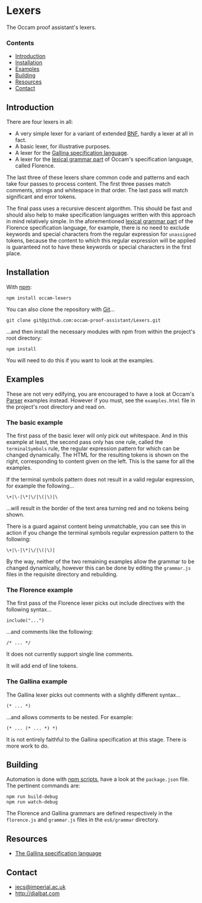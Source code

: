 # Lexers

The Occam proof assistant's lexers.

### Contents

- [Introduction](#introduction)
- [Installation](#installation)
- [Examples](#examples)
- [Building](#building)
- [Resources](#resources)
- [Contact](#contact)

## Introduction

There are four lexers in all:

* A very simple lexer for a variant of extended [BNF](https://en.wikipedia.org/wiki/Backus%E2%80%93Naur_form), hardly a lexer at all in fact.
* A basic lexer, for illustrative purposes.
* A lexer for the [Gallina specification language](https://coq.inria.fr/refman/Reference-Manual003.html).
* A lexer for the [lexical grammar part](https://raw.githubusercontent.com/occam-proof-assistant/Lexers/master/es6/florence/grammar.js) of Occam's specification language, called Florence.

The last three of these lexers share common code and patterns and each take four passes to process content. The first three passes match comments, strings and whitespace in that order. The last pass will match  significant and error tokens.

The final pass uses a recursive descent algorithm. This should be fast and should also help to make specification languages written with this approach in mind relatively simple. In the aforementioned [lexical grammar part](https://raw.githubusercontent.com/occam-proof-assistant/Lexers/master/es6/florence/grammar.js) of the Florence specification language, for example, there is no need to exclude keywords and special characters from the regular expression for `unassigned` tokens, because the content to which this regular expression will be applied is guaranteed not to have these keywords or special characters in the first place.

## Installation

With [npm](https://www.npmjs.com/):

    npm install occam-lexers

You can also clone the repository with [Git](https://git-scm.com/)...

    git clone git@github.com:occam-proof-assistant/Lexers.git

...and then install the necessary modules with npm from within the project's root directory:

    npm install

You will need to do this if you want to look at the examples.

## Examples

These are not very edifying, you are encouraged to have a look at Occam's [Parser](https://github.com/occam-proof-assistant/Parser) examples instead. However if you must, see the `examples.html` file in the project's root directory and read on.

### The basic example

The first pass of the basic lexer will only pick out whitespace. And in this example at least, the second pass only has one rule, called the `terminalSymbols` rule, the regular expression pattern for which can be changed dynamically. The HTML for the resulting tokens is shown on the right, corresponding to content given on the left. This is the same for all the examples.

If the terminal symbols pattern does not result in a valid regular expression, for example the following...

    \+|\-|\*|\/|\(|\)|\

...will result in the border of the text area turning red and no tokens being shown.

There is a guard against content being unmatchable, you can see this in action if you change the terminal symbols regular expression pattern to the following:

    \+|\-|\*|\/|\(|\)|

By the way, neither of the two remaining examples allow the grammar to be changed dynamically, however this can be done by editing the `grammar.js` files in the requisite directory and rebuilding.

### The Florence example

The first pass of the Florence lexer picks out include directives with the following syntax...

    include("...")

...and comments like the following:

    /* ... */

It does not currently support single line comments.

It will add end of line tokens.

### The Gallina example

The Gallina lexer picks out comments with a slightly different syntax...

    (* ... *)

...and allows comments to be nested. For example:

    (* ... (* ... *) *)

It is not entirely faithful to the Gallina specification at this stage. There is more work to do.

## Building

Automation is done with [npm scripts](https://docs.npmjs.com/misc/scripts), have a look at the `package.json` file. The pertinent commands are:

    npm run build-debug
    npm run watch-debug

The Florence and Gallina grammars are defined respectively in the `florence.js` and `grammar.js` files in the `es6/grammar` directory.

## Resources

* [The Gallina specification language](https://coq.inria.fr/refman/Reference-Manual003.html)

## Contact

* jecs@imperial.ac.uk
* http://djalbat.com
